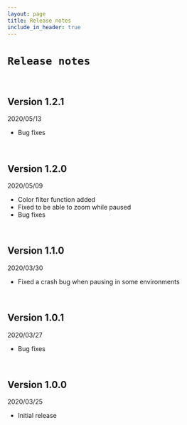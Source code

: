 ```yaml
---
layout: page
title: Release notes
include_in_header: true
---
```


# `Release notes`
<br>

## **Version 1.2.1**
2020/05/13
- Bug fixes

<br>

## **Version 1.2.0**
2020/05/09
- Color filter function added
- Fixed to be able to zoom while paused
- Bug fixes

<br>

## **Version 1.1.0**
2020/03/30
- Fixed a crash bug when pausing in some environments

<br>

## **Version 1.0.1**
2020/03/27
- Bug fixes

<br>

## **Version 1.0.0**
2020/03/25
- Initial release

<br>
